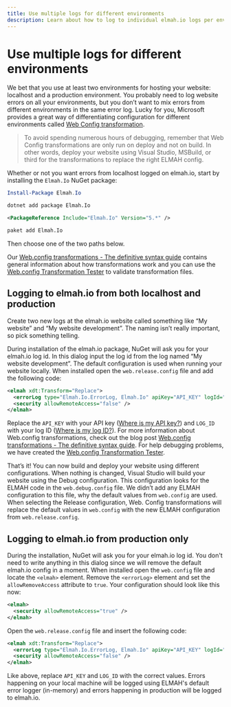 ```yaml
---
title: Use multiple logs for different environments
description: Learn about how to log to individual elmah.io logs per environment. Let you set up notifications, apps, and more for production only.
---
```


# Use multiple logs for different environments

We bet that you use at least two environments for hosting your website: localhost and a production environment. You probably need to log website errors on all your environments, but you don’t want to mix errors from different environments in the same error log. Lucky for you, Microsoft provides a great way of differentiating configuration for different environments called [Web Config transformation](https://learn.microsoft.com/en-us/previous-versions/aspnet/dd465326(v=vs.110)).

> To avoid spending numerous hours of debugging, remember that Web Config transformations are only run on deploy and not on build. In other words, deploy your website using Visual Studio, MSBuild, or third for the transformations to replace the right ELMAH config.

Whether or not you want errors from localhost logged on elmah.io, start by installing the `Elmah.Io` NuGet package:

```powershell fct_label="Package Manager"
Install-Package Elmah.Io
```
```cmd fct_label=".NET CLI"
dotnet add package Elmah.Io
```
```xml fct_label="PackageReference"
<PackageReference Include="Elmah.Io" Version="5.*" />
```
```xml fct_label="Paket CLI"
paket add Elmah.Io
```

Then choose one of the two paths below.

<div class="alert alert-primary">
    <div class="row">
        <div class="col-auto align-self-start">
            <div class="fa fa-lightbulb"></div>
        </div>
        <div class="col">Our <a href="https://blog.elmah.io/web-config-transformations-the-definitive-syntax-guide/" target="_blank">Web.config transformations - The definitive syntax guide</a> contains general information about how transformations work and you can use the <a href="https://elmah.io/tools/webconfig-transformation-tester/" target="_blank">Web.config Transformation Tester</a> to validate transformation files.</div>
    </div>
</div>

## Logging to elmah.io from both localhost and production

Create two new logs at the elmah.io website called something like “My website” and “My website development”. The naming isn’t really important, so pick something telling.

During installation of the elmah.io package, NuGet will ask you for your elmah.io log id. In this dialog input the log id from the log named “My website development”. The default configuration is used when running your website locally. When installed open the `web.release.config` file and add the following code:

```xml
<elmah xdt:Transform="Replace">
  <errorLog type="Elmah.Io.ErrorLog, Elmah.Io" apiKey="API_KEY" logId="LOG_ID" />
  <security allowRemoteAccess="false" />
</elmah>
```

Replace the `API_KEY` with your API key ([Where is my API key?](where-is-my-api-key.md)) and `LOG_ID` with your log ID ([Where is my log ID?](where-is-my-log-id.md)). For more information about Web.config transformations, check out the blog post [Web.config transformations - The definitive syntax guide](https://blog.elmah.io/web-config-transformations-the-definitive-syntax-guide/). For help debugging problems, we have created the [Web.config Transformation Tester](https://elmah.io/tools/webconfig-transformation-tester/).

That’s it! You can now build and deploy your website using different configurations. When nothing is changed, Visual Studio will build your website using the Debug configuration. This configuration looks for the ELMAH code in the `web.debug.config` file. We didn’t add any ELMAH configuration to this file, why the default values from `web.config` are used. When selecting the Release configuration, Web. Config transformations will replace the default values in `web.config` with the new ELMAH configuration from `web.release.config`.

## Logging to elmah.io from production only

During the installation, NuGet will ask you for your elmah.io log id. You don't need to write anything in this dialog since we will remove the default elmah.io config in a moment. When installed open the `web.config` file and locate the `<elmah>` element. Remove the `<errorLog>` element and set the `allowRemoveAccess` attribute to `true`. Your configuration should look like this now:

```xml
<elmah>
  <security allowRemoteAccess="true" />
</elmah>
```

Open the `web.release.config` file and insert the following code:

```xml
<elmah xdt:Transform="Replace">
  <errorLog type="Elmah.Io.ErrorLog, Elmah.Io" apiKey="API_KEY" logId="LOG_ID" />
  <security allowRemoteAccess="false" />
</elmah>
```

Like above, replace `API_KEY` and `LOG_ID` with the correct values. Errors happening on your local machine will be logged using ELMAH's default error logger (in-memory) and errors happening in production will be logged to elmah.io.